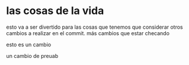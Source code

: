 # las cosas de la vida 
esto va a ser divertido
para las cosas que tenemos que considerar 
otros cambios a realizar en el commit. 
más cambios  que estar checando 

esto es un cambio

un cambio de preuab 